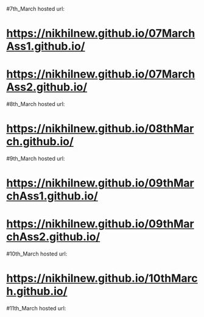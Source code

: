 #7th_March hosted url:

# https://nikhilnew.github.io/07MarchAss1.github.io/

# https://nikhilnew.github.io/07MarchAss2.github.io/

#8th_March hosted url:

# https://nikhilnew.github.io/08thMarch.github.io/

#9th_March hosted url:

# https://nikhilnew.github.io/09thMarchAss1.github.io/

# https://nikhilnew.github.io/09thMarchAss2.github.io/

#10th_March hosted url:

# https://nikhilnew.github.io/10thMarch.github.io/

#11th_March hosted url:
